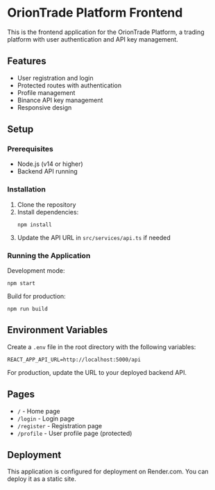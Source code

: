 # OrionTrade Platform Frontend

This is the frontend application for the OrionTrade Platform, a trading platform with user authentication and API key management.

## Features

- User registration and login
- Protected routes with authentication
- Profile management
- Binance API key management
- Responsive design

## Setup

### Prerequisites

- Node.js (v14 or higher)
- Backend API running

### Installation

1. Clone the repository
2. Install dependencies:
   ```
   npm install
   ```
3. Update the API URL in `src/services/api.ts` if needed

### Running the Application

Development mode:
```
npm start
```

Build for production:
```
npm run build
```

## Environment Variables

Create a `.env` file in the root directory with the following variables:

```
REACT_APP_API_URL=http://localhost:5000/api
```

For production, update the URL to your deployed backend API.

## Pages

- `/` - Home page
- `/login` - Login page
- `/register` - Registration page
- `/profile` - User profile page (protected)

## Deployment

This application is configured for deployment on Render.com. You can deploy it as a static site.
